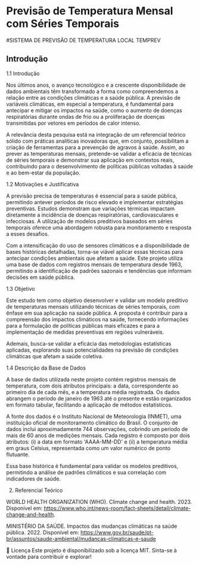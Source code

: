 # Previsão de Temperatura Mensal com Séries Temporais

 #SISTEMA DE PREVISÃO DE TEMPERATURA LOCAL TEMPREV 
## Introdução


1.1 Introdução 

Nos últimos anos, o avanço tecnológico e a crescente disponibilidade de dados ambientais têm transformado a forma como compreendemos a relação entre as condições climáticas e a saúde pública. A previsão de variáveis climáticas, em especial a temperatura, é fundamental para antecipar e mitigar os impactos na saúde, como o aumento de doenças respiratórias durante ondas de frio ou a proliferação de doenças transmitidas por vetores em períodos de calor intenso. 

A relevância desta pesquisa está na integração de um referencial teórico sólido com práticas analíticas inovadoras que, em conjunto, possibilitam a criação de ferramentas para a prevenção de agravos à saúde. Assim, ao prever as temperaturas mensais, pretende-se validar a eficácia de técnicas de séries temporais e demonstrar sua aplicação em contextos reais, contribuindo para o desenvolvimento de políticas públicas voltadas à saúde e ao bem-estar da população. 

1.2 Motivações e Justificativa 

A previsão precisa de temperaturas é essencial para a saúde pública, permitindo antever períodos de risco elevado e implementar estratégias preventivas. Estudos demonstram que variações térmicas impactam diretamente a incidência de doenças respiratórias, cardiovasculares e infecciosas. A utilização de modelos preditivos baseados em séries temporais oferece uma abordagem robusta para monitoramento e resposta a esses desafios. 

Com a intensificação do uso de sensores climáticos e a disponibilidade de bases históricas detalhadas, torna-se viável aplicar essas técnicas para antecipar condições ambientais que afetam a saúde. Este projeto utiliza uma base de dados com registros mensais de temperatura desde 1963, permitindo a identificação de padrões sazonais e tendências que informam decisões em saúde pública. 

1.3 Objetivo 

Este estudo tem como objetivo desenvolver e validar um modelo preditivo de temperaturas mensais utilizando técnicas de séries temporais, com ênfase em sua aplicação na saúde pública. A proposta é contribuir para a compreensão dos impactos climáticos na saúde, fornecendo informações para a formulação de políticas públicas mais eficazes e para a implementação de medidas preventivas em regiões vulneráveis. 

Ademais, busca-se validar a eficácia das metodologias estatísticas aplicadas, explorando suas potencialidades na previsão de condições climáticas que afetam a saúde coletiva. 

1.4 Descrição da Base de Dados 

A base de dados utilizada neste projeto contém registros mensais de temperatura, com dois atributos principais: a data, correspondente ao primeiro dia de cada mês, e a temperatura média registrada. Os dados abrangem o período de janeiro de 1963 até o presente e estão organizados em formato tabular, facilitando a aplicação de métodos estatísticos. 

A fonte dos dados é o Instituto Nacional de Meteorologia (INMET), uma instituição oficial de monitoramento climático do Brasil. O conjunto de dados inclui aproximadamente 744 observações, cobrindo um período de mais de 60 anos de medições mensais. Cada registro é composto por dois atributos: (i) a data em formato 'AAAA-MM-DD' e (ii) a temperatura média em graus Celsius, representada como um valor numérico de ponto flutuante.

Essa base histórica é fundamental para validar os modelos preditivos, permitindo a análise de padrões climáticos e sua correlação com indicadores de saúde.

2. Referencial Teórico 

WORLD HEALTH ORGANIZATION (WHO). Climate change and health. 2023. Disponível em: https://www.who.int/news-room/fact-sheets/detail/climate-change-and-health. 

MINISTÉRIO DA SAÚDE. Impactos das mudanças climáticas na saúde pública. 2022. Disponível em: https://www.gov.br/saude/pt-br/assuntos/saude-ambiental/mudancas-climaticas-e-saude

📄 Licença
Este projeto é disponibilizado sob a licença MIT. Sinta-se à vontade para contribuir e explorar!
